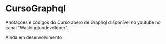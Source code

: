 # CursoGraphql

Anotações e códigos do Curso abero de Graphql disponível no youtube no canal "Washingtondeveloper".

Ainda em desenvolvimento
